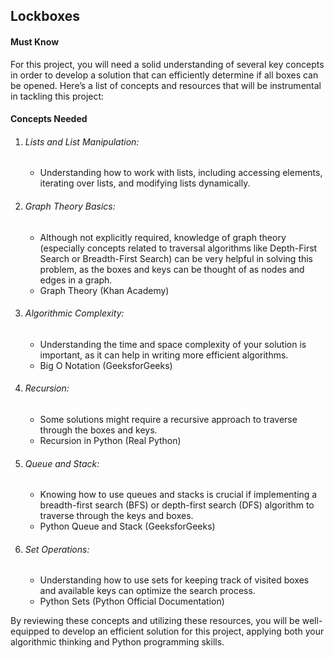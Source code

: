 ## Lockboxes
<h4>Must Know</h4>

<p>For this project, you will need a solid understanding of several key concepts in order to develop a solution that can efficiently determine if all boxes can be opened. Here’s a list of concepts and resources that will be instrumental in tackling this project:</p>

<h4>Concepts Needed</h4>
<ol>
<li>
<h6>Lists and List Manipulation:</h6>
<ul><li>
Understanding how to work with lists, including accessing elements, iterating over lists, and modifying lists dynamically.
</li></ul></li>
<li>
<h6>Graph Theory Basics:</h6>
<ul><li>
Although not explicitly required, knowledge of graph theory (especially concepts related to traversal algorithms like Depth-First Search or Breadth-First Search) can be very helpful in solving this problem, as the boxes and keys can be thought of as nodes and edges in a graph.</li>
<li>Graph Theory (Khan Academy)</li>
</ul></li>
<li>
<h6>Algorithmic Complexity:</h6>
<ul><li>
Understanding the time and space complexity of your solution is important, as it can help in writing more efficient algorithms.</li>
<li>Big O Notation (GeeksforGeeks)</li>
</ul></li>
<li>
<h6>Recursion:</h6>
<ul><li>
Some solutions might require a recursive approach to traverse through the boxes and keys.</li>
<li>Recursion in Python (Real Python)</li></ul></li>
<li>
<h6>Queue and Stack:</h6>
<ul><li>
Knowing how to use queues and stacks is crucial if implementing a breadth-first search (BFS) or depth-first search (DFS) algorithm to traverse through the keys and boxes.</li>
<li>Python Queue and Stack (GeeksforGeeks)
</li></ul></li>
<li>
<h6>Set Operations:</h6>
<ul><li>
Understanding how to use sets for keeping track of visited boxes and available keys can optimize the search process.</li>
<li>Python Sets (Python Official Documentation)
</li>
</ul></li>
</ol>
<p>By reviewing these concepts and utilizing these resources, you will be well-equipped to develop an efficient solution for this project, applying both your algorithmic thinking and Python programming skills.</p>
